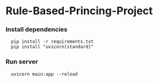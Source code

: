# Rule-Based-Princing-Project

### Install dependencies

```shell
  pip install -r requirements.txt
  pip install "uvicorn[standard]"
```

### Run server

```shell
  uvicorn main:app --reload
```


